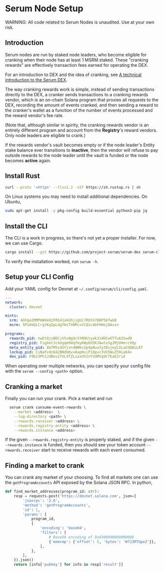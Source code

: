 # Serum Node Setup

WARNING: All code related to Serum Nodes is unaudited. Use at your own risk.

## Introduction

Serum nodes are run by staked node leaders, who become eligible for cranking
when their node has at least 1 MSRM staked. These "cranking rewards"
are effectively transaction fees earned for operating the DEX.

For an introduction to DEX and the idea of cranking, see
[A technical introduction to the Serum DEX](https://docs.google.com/document/d/1isGJES4jzQutI0GtQGuqtrBUqeHxl_xJNXdtOv4SdII/edit).

The way cranking rewards work is simple, instead of sending transactions directly to the DEX,
a cranker sends transactions to a cranking rewards vendor, which is an on-chain
Solana program that proxies all requests to the DEX, recording the amount of events
cranked, and then sending a reward to the cranker's wallet as a function of the number
of events processed and the reward vendor's fee rate.

(Note that, although similar in spirity, the cranking rewards vendor is an entirely different
program and account from the **Registry**'s reward vendors. Only node leaders are eligible
to crank.)

If the rewards vendor's vault becomes empty or if the node leader's Entity stake
balance ever transitions to **inactive**, then the vendor will refuse to pay outside
rewards to the node leader until the vault is funded or the node becomes **active** again.

## Install Rust

```bash
curl --proto '=https' --tlsv1.2 -sSf https://sh.rustup.rs | sh
```

On Linux systems you may need to install additional dependencies. On Ubuntu,

```bash
sudo apt-get install -y pkg-config build-essential python3-pip jq
```

## Install the CLI

The CLI is a work in progress, so there's not yet a proper installer.
For now, we can use Cargo.

```bash
cargo install --git https://github.com/project-serum/serum-dex serum-cli
```

To verify the installation worked, run `serum -h`.

## Setup your CLI Config

Add your YAML config for Devnet at `~/.config/serum/cli/config.yaml`.

```yaml
---
network:
  cluster: devnet

mints:
  srm: 4Ghge2MMPmWXeD2FR541akGhjjgUi7RUtk7DBP5bTwGB
  msrm: 5PsAVQLCrgtKqZpLdg7HsTXHMcvVCQ1c4bFHHej8Axxn

programs:
  rewards_pid: nwEt8jsBDCjV5vNg9c5YN9ktyak314DCwVTTuA3Swd9
  registry_pid: FigXetJcXogqm94qfmyKWy6U5KJAwtxSgJMjUHercVQp
  meta_entity_pid: 8wfM5sd5Yivn4WWkcSp4pNua7ytDvjeyLVLaU3QWiLAT
  lockup_pid: CiNaYvdnQ42BNdbKvvAapHxiP18pvc3Vk5WuZ59ia64x
  dex_pid: F9b23Ph1JdBev2fULXTZLzaxVh2nYVdMVq9CTEaEZrid
```

When operating over multiple networks, you can specify your config file with the
`serum --config <path>` option.

## Cranking a market

Finally you can run your crank. Pick a market and run

```bash
  serum crank consume-event-rewards \
    --market <address>  \
    --log-directory <path> \
    --rewards.receiver <address> \
    --rewards.registry-entity <address> \
    --rewards.instance <address>
```

If the given `--rewards.registry-entity` is properly staked, and if the given
`--rewards.instance` is funded, then you should see your token account
`--rewards.receiver` start to receive rewards with each event consumed.

## Finding a market to crank

You can crank any market of your choosing. To find all markets one can use the `getProgramAccounts`
API exposed by the Solana JSON RPC. In python,

```python
def find_market_addresses(program_id: str):
    resp = requests.post('https://devnet.solana.com', json={
        'jsonrpc': '2.0',
        'method': 'getProgramAccounts',
        'id': 1,
        'params': [
            program_id,
            {
                'encoding': 'base64',
                'filters': [
                    # Base58 encoding of 0x0300000000000000
                    {'memcmp': {'offset': 5, 'bytes': 'W723RTUpoZ'}},
                ],
            },
        ],
    }).json()
    return [info['pubkey'] for info in resp['result']]
```
